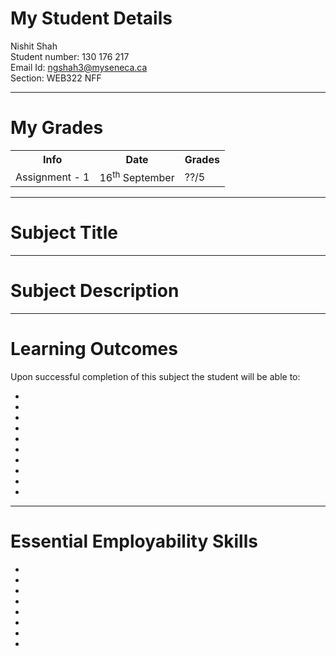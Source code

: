 # My Student Details
Nishit Shah<br>
Student number: 130 176 217<br>
Email Id: ngshah3@myseneca.ca<br>
Section: WEB322 NFF

<hr>

# My Grades
<table>
  <tr>
    <th>Info</th>
    <th>Date</th>
    <th>Grades</th>
  </tr>
  <tr>
    <td>Assignment - 1</td>
    <td>16<sup>th</sup> September</td>
    <td>??/5</td>
  </tr>
</table>

<hr>

# Subject Title



<hr>

# Subject Description



<hr>

# Learning Outcomes

Upon successful completion of this subject the student will be able to:
<ul>
<li></li>
<li></li>
<li></li>
<li></li>
<li></li>
<li></li>
<li></li>
<li></li>
<li></li>
<li></li>
</ul>

<hr>

# Essential Employability Skills

<ul>
   <li></li>
   <li></li>
   <li></li>
   <li></li>
   <li></li>
   <li></li>
   <li></li>
   <li></li>
</ul>
